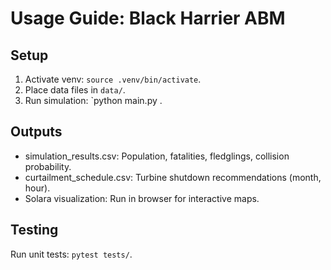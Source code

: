 # Usage Guide: Black Harrier ABM

## Setup
1. Activate venv: `source .venv/bin/activate`.
2. Place data files in `data/`.
3. Run simulation: `python main.py .

## Outputs
- simulation_results.csv: Population, fatalities, fledglings, collision probability.
- curtailment_schedule.csv: Turbine shutdown recommendations (month, hour).
- Solara visualization: Run in browser for interactive maps.

## Testing
Run unit tests: `pytest tests/`.
